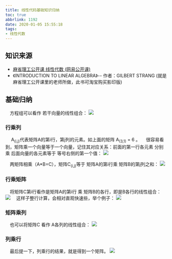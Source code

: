 ```yaml
---
title: 线性代码基础知识归纳
toc: true
abbrlink: 1192
date: 2020-01-05 15:55:18
tags:
- 线性代数
---
```


## 知识来源

- [麻省理工公开课 线性代数 (网易公开课)](http://open.163.com/newview/movie/courseintro?newurl=%2Fspecial%2Fopencourse%2Fdaishu.html)
- 《INTRODUCTION TO LINEAR ALGEBRA》-- 作者：GILBERT STRANG (就是麻省理工公开课里的老师所做，此书可淘宝购买影印版)

## 基础归纳

&emsp;方程组可以看作 若干向量的线性组合：
![](/blog_images/3d/矩阵的本质.png)

### 行乘列
&emsp; A<sub>(i,j)</sub>代表矩阵A的第i行，第j列的元素。如上面的矩阵 A<sub>(3,1)</sub> = 6 。
&emsp;很容易看到，矩阵乘一个向量等于一个向量，记住其对应关系：前面的第一行各元素 分别乘 后面向量的各元素等于 等号右侧的第一个值： 
![](/blog_images/3d/矩阵算法.png)

&emsp;两矩阵相乘（A*B=C），矩阵C<sub>(i,j)</sub>等于 矩阵A的第i行乘 矩阵B的第j列之和：
![](/blog_images/3d/矩阵算法-行乘列.png)

### 行乘矩阵
&emsp;将矩阵C第i行看作是矩阵A的第i行 乘 矩阵B的各行，即是B各行的线性组合：
![](/blog_images/3d/矩阵算法-行乘矩阵.png)
&emsp;这样子整行计算，会相对直观快速些，举个例子：
![](/blog_images/3d/矩阵算法-行乘矩阵例子.png)

### 矩阵乘列
&emsp;也可以将矩阵C 看作 A各列的线性组合：
![](/blog_images/3d/矩阵算法-矩阵乘列.png)

### 列乘行
&emsp;最后提一下，列乘行的结果，就是得到一个矩阵。
![](/blog_images/3d/矩阵算法-列乘行.png)





